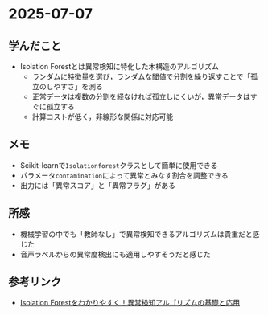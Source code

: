 # 2025-07-07

## 学んだこと
- Isolation Forestとは異常検知に特化した木構造のアルゴリズム
    - ランダムに特徴量を選び，ランダムな閾値で分割を繰り返すことで「孤立のしやすさ」を測る
    - 正常データは複数の分割を経なければ孤立しにくいが，異常データはすぐに孤立する
    - 計算コストが低く，非線形な関係に対応可能

## メモ
- Scikit-learnで`Isolationforest`クラスとして簡単に使用できる
- パラメータ`contamination`によって異常とみなす割合を調整できる
- 出力には「異常スコア」と「異常フラグ」がある

## 所感
- 機械学習の中でも「教師なし」で異常検知できるアルゴリズムは貴重だと感じた
- 音声ラベルからの異常度検出にも適用しやすそうだと感じた

## 参考リンク
- [Isolation Forestをわかりやすく！異常検知アルゴリズムの基礎と応用](https://zero2one.jp/learningblog/what-is-isolation-forest/?srsltid=AfmBOopBTRFPB68O0OyLkrimVyEu9zJpOOei0o6YdfywFeKKrh0CXFTc)
